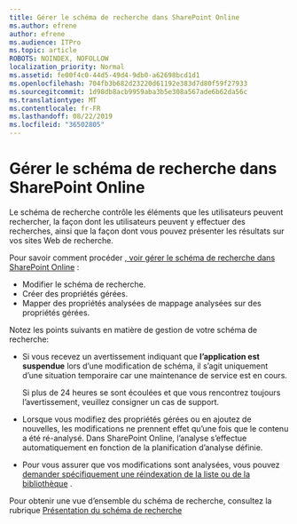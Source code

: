 ```yaml
---
title: Gérer le schéma de recherche dans SharePoint Online
ms.author: efrene
author: efrene
ms.audience: ITPro
ms.topic: article
ROBOTS: NOINDEX, NOFOLLOW
localization_priority: Normal
ms.assetid: fe00f4c0-44d5-49d4-9db0-a62698bcd1d1
ms.openlocfilehash: 704fb3b682d23220d61192e383d7d80f59f27933
ms.sourcegitcommit: 1d98db8acb9959aba3b5e308a567ade6b62da56c
ms.translationtype: MT
ms.contentlocale: fr-FR
ms.lasthandoff: 08/22/2019
ms.locfileid: "36502805"
---
```

# <a name="manage-search-schema-in-sharepoint-online"></a>Gérer le schéma de recherche dans SharePoint Online

Le schéma de recherche contrôle les éléments que les utilisateurs peuvent rechercher, la façon dont les utilisateurs peuvent y effectuer des recherches, ainsi que la façon dont vous pouvez présenter les résultats sur vos sites Web de recherche. 

Pour savoir comment procéder [, voir gérer le schéma de recherche dans SharePoint Online](https://docs.microsoft.com/sharepoint/manage-search-schema) : 
- Modifier le schéma de recherche.
- Créer des propriétés gérées.
- Mapper des propriétés analysées de mappage analysées sur des propriétés gérées.

Notez les points suivants en matière de gestion de votre schéma de recherche:

- Si vous recevez un avertissement indiquant que **l’application est suspendue** lors d’une modification de schéma, il s’agit uniquement d’une situation temporaire car une maintenance de service est en cours. 

    Si plus de 24 heures se sont écoulées et que vous rencontrez toujours l’avertissement, veuillez consigner un cas de support.
- Lorsque vous modifiez des propriétés gérées ou en ajoutez de nouvelles, les modifications ne prennent effet qu’une fois que le contenu a été ré-analysé. Dans SharePoint Online, l’analyse s’effectue automatiquement en fonction de la planification d’analyse définie.
- Pour vous assurer que vos modifications sont analysées, vous pouvez [demander spécifiquement une réindexation de la liste ou de la bibliothèque](https://docs.microsoft.com/sharepoint/manage-search-schema#request-re-indexing-of-a-document-library-or-list) . 

Pour obtenir une vue d’ensemble du schéma de recherche, consultez la rubrique [Présentation du schéma de recherche](https://blogs.technet.microsoft.com/tothesharepoint/2012/11/25/introducing-search-schema-for-sharepoint-2013/) 


